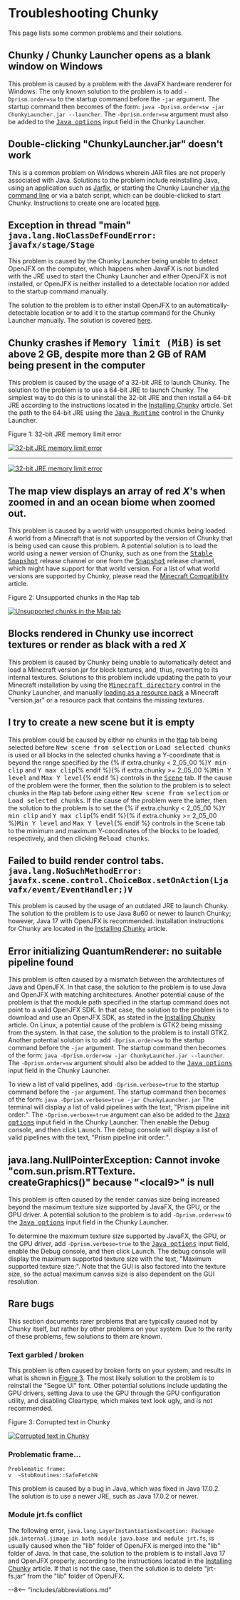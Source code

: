 # Troubleshooting Chunky

This page lists some common problems and their solutions.

## Chunky / Chunky Launcher opens as a blank window on Windows

This problem is caused by a problem with the JavaFX hardware renderer for Windows. The only known solution to the problem is to add `-Dprism.order=sw` to the startup command before the `-jar` argument. The startup command then becomes of the form: `java -Dprism.order=sw -jar ChunkyLauncher.jar --launcher`. The `-Dprism.order=sw` argument must also be added to the [<samp>Java options</samp>](../../reference/user_interface/chunky_launcher/chunky_launcher_gui#advanced-settings) input field in the Chunky Launcher.


## Double-clicking "ChunkyLauncher.jar" doesn't work

This is a common problem on Windows wherein JAR files are not properly associated with Java. Solutions to the problem include reinstalling Java, using an application such as <a href="https://johann.loefflmann.net/en/software/jarfix/index.html" target="_blank">Jarfix</a>, or starting the Chunky Launcher [via the command line](../../getting_started/installing_chunky/#windows) or via a batch script, which can be double-clicked to start Chunky. Instructions to create one are located [here](../faq/#how-do-i-pin-chunky-to-the-taskbar-create-shortcuts).


## Exception in thread "main" `java.lang.NoClassDefFoundError: javafx/stage/Stage`

This problem is caused by the Chunky Launcher being unable to detect OpenJFX on the computer, which happens when JavaFX is not bundled with the JRE used to start the Chunky Launcher and either OpenJFX is not installed, or OpenJFX is neither installed to a detectable location nor added to the startup command manually.

The solution to the problem is to either install OpenJFX to an automatically-detectable location or to add it to the startup command for the Chunky Launcher manually. The solution is covered [here](../../getting_started/installing_chunky/#troubleshooting).


## Chunky crashes if <samp>Memory limit (MiB)</samp> is set above 2 GB, despite more than 2 GB of RAM being present in the computer

This problem is caused by the usage of a 32-bit JRE to launch Chunky. The solution to the problem is to use a 64-bit JRE to launch Chunky. The simplest way to do this is to uninstall the 32-bit JRE and then install a 64-bit JRE according to the instructions located in the [Installing Chunky](../../getting_started/installing_chunky) article. Set the path to the 64-bit JRE using the [<samp>Java Runtime</samp>](../../reference/user_interface/chunky_launcher/chunky_launcher_gui#advanced-settings) control in the Chunky Launcher.

<div class="figure" id="figure-1">
  <p class="figure">Figure 1: 32-bit JRE memory limit error</p>
  <div class="figureimgcontainer">
    <a href="../../img/support/troubleshooting/heapsize_win32.png">
      <img class="figure" src="../../img/support/troubleshooting/heapsize_win32.png" alt="32-bit JRE memory limit error">
    </a>
    <hr>
    <a href="../../img/support/troubleshooting/heapsize_win32_console.png">
      <img class="figure" src="../../img/support/troubleshooting/heapsize_win32_console.png" alt="32-bit JRE memory limit error">
    </a>
  </div>
</div>


## The map view displays an array of red *X*'s when zoomed in and an ocean biome when zoomed out.

This problem is caused by a world with unsupported chunks being loaded. A world from a Minecraft that is not supported by the version of Chunky that is being used can cause this problem. A potential solution is to load the world using a newer version of Chunky, such as one from the [<samp>Stable Snapshot</samp>](../../reference/user_interface/chunky_launcher/chunky_launcher_gui#advanced-settings) release channel or one from the [<samp>Snapshot</samp>](../../reference/user_interface/chunky_launcher/chunky_launcher_gui#advanced-settings) release channel, which might have support for that world version. For a list of what world versions are supported by Chunky, please read the [Minecraft Compatibility](../minecraft_compatibility) article.

<div class="figure" id="figure-2">
  <p class="figure">Figure 2: Unsupported chunks in the <samp>Map</samp> tab</p>
  <div class="figureimgcontainer">
    <a href="../../img/support/troubleshooting/unsupported_chunks_map_view.png">
      <img class="figure" src="../../img/support/troubleshooting/unsupported_chunks_map_view.png" alt="Unsupported chunks in the Map tab">
    </a>
  </div>
</div>


## Blocks rendered in Chunky use incorrect textures or render as black with a red *X*

This problem is caused by Chunky being unable to automatically detect and load a Minecraft version.jar for block textures, and, thus, reverting to its internal textures. Solutions to this problem include updating the path to your Minecraft installation by using the [<samp>Minecraft directory</samp>](../../getting_started/configuring_chunky_launcher#optional-configuration) control in the Chunky Launcher, and manually [loading as a resource pack](../faq#how-do-i-correctly-add-resource-packs) a Minecraft "version.jar" or a resource pack that contains the missing textures.


## I try to create a new scene but it is empty

This problem could be caused by either no chunks in the [<samp>Map</samp>](../../reference/user_interface/chunky/map) tab being selected before <samp>New scene from selection</samp> or <samp>Load selected chunks</samp> is used or all blocks in the selected chunks having a Y-coordinate that is beyond the range specified by the {% if extra.chunky < 2_05_00 %}<samp>Y min clip</samp> and <samp>Y max clip</samp>{% endif %}{% if extra.chunky >= 2_05_00 %}<samp>Min Y level</samp> and <samp>Max Y level</samp>{% endif %} controls in the [<samp>Scene</samp>](../../reference/user_interface/chunky/render_controls/scene) tab. If the cause of the problem were the former, then the solution to the problem is to select chunks in the <samp>Map</samp> tab before using either <samp>New scene from selection</samp> or <samp>Load selected chunks</samp>. If the cause of the problem were the latter, then the solution to the problem is to set the {% if extra.chunky < 2_05_00 %}<samp>Y min clip</samp> and <samp>Y max clip</samp>{% endif %}{% if extra.chunky >= 2_05_00 %}<samp>Min Y level</samp> and <samp>Max Y level</samp>{% endif %} controls in the <samp>Scene</samp> tab to the minimum and maximum Y-coordinates of the blocks to be loaded, respectively, and then clicking <samp>Reload chunks</samp>.


## Failed to build render control tabs. `java.lang.NoSuchMethodError: javafx.scene.control.ChoiceBox.setOnAction(Ljavafx/event/EventHandler;)V`

This problem is caused by the usage of an outdated JRE to launch Chunky. The solution to the problem is to use Java 8u60 or newer to launch Chunky; however, Java 17 with OpenJFX is recommended. Installation instructions for Chunky are located in the [Installing Chunky](../../getting_started/installing_chunky) article.


## Error initializing QuantumRenderer: no suitable pipeline found

This problem is often caused by a mismatch between the architectures of Java and OpenJFX. In that case, the solution to the problem is to use Java and OpenJFX with matching architectures. Another potential cause of the problem is that the module path specified in the startup command does not point to a valid OpenJFX SDK. In that case, the solution to the problem is to download and use an OpenJFX SDK, as stated in the [Installing Chunky](../../getting_started/installing_chunky) article. On Linux, a potential cause of the problem is GTK2 being missing from the system. In that case, the solution to the problem is to install GTK2. Another potential solution is to add `-Dprism.order=sw` to the startup command before the `-jar` argument. The startup command then becomes of the form: `java -Dprism.order=sw -jar ChunkyLauncher.jar --launcher`. The `-Dprism.order=sw` argument should also be added to the [<samp>Java options</samp>](../../reference/user_interface/chunky_launcher/chunky_launcher_gui#advanced-settings) input field in the Chunky Launcher.

To view a list of valid pipelines, add `-Dprism.verbose=true` to the startup command before the `-jar` argument. The startup command then becomes of the form: `java -Dprism.verbose=true -jar ChunkyLauncher.jar` The terminal will display a list of valid pipelines with the text, "Prism pipeline init order:". The `-Dprism.verbose=true` argument can also be added to the [<samp>Java options</samp>](../../reference/user_interface/chunky_launcher/chunky_launcher_gui#advanced-settings) input field in the Chunky Launcher. Then enable the Debug console, and then click <samp>Launch</samp>. The debug console will display a list of valid pipelines with the text, "Prism pipeline init order:".


## java.lang.NullPointerException: Cannot invoke "com.sun.prism.RTTexture.<br>createGraphics()" because "&lt;local9&gt;" is null

This problem is often caused by the render canvas size being increased beyond the maximum texture size supported by JavaFX, the GPU, or the GPU driver. A potential solution to the problem is to add `-Dprism.order=sw` to the [<samp>Java options</samp>](../../reference/user_interface/chunky_launcher/chunky_launcher_gui#advanced-settings) input field in the Chunky Launcher.

To determine the maximum texture size supported by JavaFX, the GPU, or the GPU driver, add `-Dprism.verbose=true` to the [<samp>Java options</samp>](../../reference/user_interface/chunky_launcher/chunky_launcher_gui#advanced-settings) input field, enable the Debug console, and then click <samp>Launch</samp>. The debug console will display the maximum supported texture size with the text, "Maximum supported texture size:". Note that the GUI is also factored into the texture size, so the actual maximum canvas size is also dependent on the GUI resolution.


## Rare bugs

This section documents rarer problems that are typically caused not by Chunky itself, but rather by other problems on your system. Due to the rarity of these problems, few solutions to them are known.

### Text garbled / broken

This problem is often caused by broken fonts on your system, and results in what is shown in [Figure 3](#figure-3). The most likely solution to the problem is to reinstall the "Segoe UI" font. Other potential solutions include updating the GPU drivers, setting Java to use the GPU through the GPU configuration utility, and disabling Cleartype, which makes text look ugly, and is not recommended.

<div class="figure" id="figure-3">
  <p class="figure">Figure 3: Corrupted text in Chunky</p>
  <div class="figureimgcontainer">
    <a href="../../img/support/troubleshooting/rare_font_corruption.png">
      <img class="figure" src="../../img/support/troubleshooting/rare_font_corruption.png" alt="Corrupted text in Chunky">
    </a>
  </div>
</div>


### Problematic frame...

```
Problematic frame:
v  ~StubRoutines::SafeFetchN
```

This problem is caused by a bug in Java, which was fixed in Java 17.0.2. The solution is to use a newer JRE, such as Java 17.0.2 or newer.


### Module jrt.fs conflict

The following error, `java.lang.LayerInstantiationException: Package jdk.internal.jimage in both module java.base and module jrt.fs`, is usually caused when the "lib" folder of OpenJFX is merged into the "lib" folder of Java. In that case, the solution to the problem is to install Java 17 and OpenJFX properly, according to the instructions located in the [Installing Chunky](../../getting_started/installing_chunky) article. If that is not the case, then the solution is to delete "jrt-fs.jar" from the "lib" folder of OpenJFX.

--8<-- "includes/abbreviations.md"
